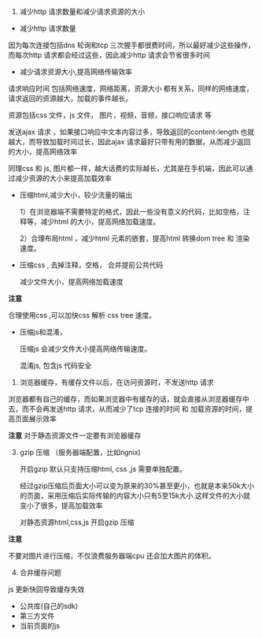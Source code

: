 1. 减少http 请求数量和减少请求资源的大小
   
+ 减少http 请求数量
  
因为每次连接包括dns 轮询和tcp 三次握手都很费时间，所以最好减少这些操作，而每次http 请求都会经过这些，因此减少http 请求会节省很多时间

+ 减少请求资源大小,提高网络传输效率
  
请求响应时间 包括网络速度，网络距离，资源大小 都有关系，同样的网络速度，请求返回的资源越大，加载的事件越长。

资源包括css 文件，js 文件， 图片，视频，音频，接口响应请求 等

发送ajax 请求 ，如果接口响应中文本内容过多，导致返回的content-length 也就越大，而导致加载时间过长，因此ajax 请求最好只带有用的数据，从而减少返回的大小，提高网络效率

同理css 和 js, 图片都一样，越大话费的实际越长，尤其是在手机端，因此可以通过减少资源的大小来提高加载效率

+ 压缩html,减少大小，较少流量的输出
  
  1）在浏览器端不需要特定的格式，因此一些没有意义的代码，比如空格，注释等，减少html 的大小，提高网络加载速度。

  2）合理布局html ，减少html 元素的嵌套，提高html 转换dom tree 和 渲染速度。

+ 压缩css , 去掉注释，空格， 合并提前公共代码
  
  减少文件大小，提高网络加载速度

**注意**

合理使用css ,可以加快css 解析 css tree 速度。

+ 压缩js和混淆，
  
  压缩js 会减少文件大小提高网络传输速度。

  混淆js, 包含js 代码安全


1. 浏览器缓存，有缓存文件以后，在访问资源时，不发送http 请求
   
浏览器都有自己的缓存，而如果浏览器中有缓存的话，就会直接从浏览器缓存中去，而不会再发送http 请求，从而减少了tcp 连接的时间 和 加载资源的时间，提高页面展示效率


**注意**
对于静态资源文件一定要有浏览器缓存

3. gzip 压缩 （服务器端配置，比如ngnix)
   
    开启gzip 默认只支持压缩html, css ,js  需要单独配置。

   经过gzip压缩后页面大小可以变为原来的30%甚至更小，也就是本来50k大小的页面，采用压缩后实际传输的内容大小只有5至15k大小.这样文件的大小就变小了很多，提高加载效率
   
   对静态资源html,css,js 开启gzip 压缩

**注意**

不要对图片进行压缩，不仅浪费服务器端cpu 还会加大图片的体积。

4. 合并缓存问题
   
js 更新快回导致缓存失效

+ 公共库(自己的sdk)
+ 第三方文件
+ 当前页面的js